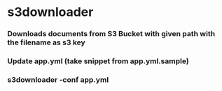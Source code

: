 # s3downloader

### Downloads documents from S3 Bucket with given path with the filename as s3 key

### Update app.yml (take snippet from app.yml.sample)

### s3downloader -conf app.yml
